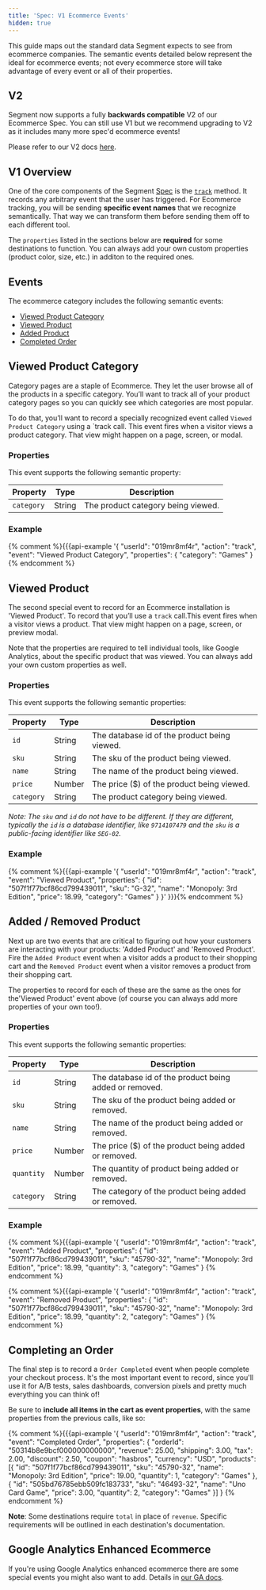 ```yaml
---
title: 'Spec: V1 Ecommerce Events'
hidden: true
---
```


This guide maps out the standard data Segment expects to see from ecommerce companies. The semantic events detailed below represent the ideal for ecommerce events; not every ecommerce store will take advantage of every event or all of their properties.

## V2

Segment now supports a fully **backwards compatible** V2 of our Ecommerce Spec. You can still use V1 but we recommend upgrading to V2 as it includes many more spec'd ecommerce events!

Please refer to our V2 docs [here](/docs/spec/ecommerce/v2/).

## V1 Overview

One of the core components of the Segment [Spec](/docs/spec/) is the [`track`](/docs/spec/track) method. It records any arbitrary event that the user has triggered. For Ecommerce tracking, you will be sending **specific event names** that we recognize semantically. That way we can transform them before sending them off to each different tool.

The `properties` listed in the sections below are **required** for some destinations to function. You can always add your own custom properties (product color, size, etc.) in additon to the required ones.


## Events

The ecommerce category includes the following semantic events:

- [Viewed Product Category](#viewed-product-category)
- [Viewed Product](#viewed-product)
- [Added Product](#added-removed-product)
- [Completed Order](#completing-an-order)


## Viewed Product Category

Category pages are a staple of Ecommerce. They let the user browse all of the products in a specific category. You’ll want to track all of your product category pages so you can quickly see which categories are most popular.

To do that, you’ll want to record a specially recognized event called `Viewed Product Category` using a `track call. This event fires when a visitor views a product category. That view might happen on a page, screen, or modal.

### Properties

This event supports the following semantic property:

Property        | Type   | Description
--------        | ----   | -----------
`category`      | String | The product category being viewed.


### Example

{% comment %}\{\{\{api-example '{
  "userId": "019mr8mf4r",
  "action": "track",
  "event": "Viewed Product Category",
  "properties": {
    "category": "Games"
  }
{% endcomment %}


## Viewed Product

The second special event to record for an Ecommerce installation is 'Viewed Product'. To record that you’ll use a `track` call.This event fires when a visitor views a product. That view might happen on a page, screen, or preview modal.

Note that the properties are required to tell individual tools, like Google Analytics, about the specific product that was viewed. You can always add your own custom properties as well.

### Properties

This event supports the following semantic properties:

Property   | Type   | Description
--------   | ----   | -----------
`id`       | String | The database id of the product being viewed.
`sku`      | String | The sku of the product being viewed.
`name`     | String | The name of the product being viewed.
`price`    | Number | The price ($) of the product being viewed.
`category` | String | The product category being viewed.

_Note: The `sku` and `id` do not have to be different. If they are different, typically the `id` is a database identifier, like `9714107479` and the `sku` is a public-facing identifier like `SEG-02`._

### Example

{% comment %}\{\{\{api-example '{
  "userId": "019mr8mf4r",
  "action": "track",
  "event": "Viewed Product",
  "properties": {
    "id": "507f1f77bcf86cd799439011",
    "sku": "G-32",
    "name": "Monopoly: 3rd Edition",
    "price": 18.99,
    "category": "Games"
  }
}' }}}{% endcomment %}


## Added / Removed Product

Next up are two events that are critical to figuring out how your customers are interacting with your products: 'Added Product' and 'Removed Product'. Fire the `Added Product` event when a visitor adds a product to their shopping cart and the `Removed Product` event when a visitor removes a product from their shopping cart.

The properties to record for each of these are the same as the ones for the'Viewed Product' event above (of course you can always add more properties of your own too!).

### Properties

This event supports the following semantic properties:

Property   | Type   | Description
--------   | ----   | -----------
`id`       | String | The database id of the product being added or removed.
`sku`      | String | The sku of the product being added or removed.
`name`     | String | The name of the product being added or removed.
`price`    | Number | The price ($) of the product being added or removed.
`quantity` | Number | The quantity of product being added or removed.
`category` | String | The category of the product being added or removed.

### Example

{% comment %}\{\{\{api-example '{
  "userId": "019mr8mf4r",
  "action": "track",
  "event": "Added Product",
  "properties": {
    "id": "507f1f77bcf86cd799439011",
    "sku": "45790-32",
    "name": "Monopoly: 3rd Edition",
    "price": 18.99,
    "quantity": 3,
    "category": "Games"
  }
{% endcomment %}

{% comment %}\{\{\{api-example '{
  "userId": "019mr8mf4r",
  "action": "track",
  "event": "Removed Product",
  "properties": {
    "id": "507f1f77bcf86cd799439011",
    "sku": "45790-32",
    "name": "Monopoly: 3rd Edition",
    "price": 18.99,
    "quantity": 2,
    "category": "Games"
  }
{% endcomment %}


## Completing an Order

The final step is to record a `Order Completed` event when people complete your checkout process. It's the most important event to record, since you'll use it for A/B tests, sales dashboards, conversion pixels and pretty much everything you can think of!

Be sure to **include all items in the cart as event properties**, with the same properties from the previous calls, like so:

{% comment %}\{\{\{api-example '{
  "userId": "019mr8mf4r",
  "action": "track",
  "event": "Completed Order",
  "properties": {
    "orderId": "50314b8e9bcf000000000000",
    "revenue": 25.00,
    "shipping": 3.00,
    "tax": 2.00,
    "discount": 2.50,
    "coupon": "hasbros",
    "currency": "USD",
    "products": [{
      "id": "507f1f77bcf86cd799439011",
      "sku": "45790-32",
      "name": "Monopoly: 3rd Edition",
      "price": 19.00,
      "quantity": 1,
      "category": "Games"
    }, {
      "id": "505bd76785ebb509fc183733",
      "sku": "46493-32",
      "name": "Uno Card Game",
      "price": 3.00,
      "quantity": 2,
      "category": "Games"
    }]
  }
{% endcomment %}

**Note**: Some destinations require `total` in place of `revenue`. Specific requirements will be outlined in each destination's documentation.

## Google Analytics Enhanced Ecommerce

If you're using Google Analytics enhanced ecommerce there are some special events you might also want to add. Details in [our GA docs](/docs/integrations/google-analytics/#enhanced-ecommerce).
